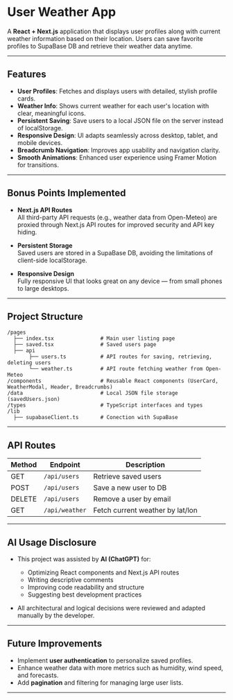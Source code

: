 # User Weather App

A **React + Next.js** application that displays user profiles along with current weather information based on their location. Users can save favorite profiles to SupaBase DB and retrieve their weather data anytime.

---

## Features

- **User Profiles**: Fetches and displays users with detailed, stylish profile cards.
- **Weather Info**: Shows current weather for each user's location with clear, meaningful icons.
- **Persistent Saving**: Save users to a local JSON file on the server instead of localStorage.
- **Responsive Design**: UI adapts seamlessly across desktop, tablet, and mobile devices.
- **Breadcrumb Navigation**: Improves app usability and navigation clarity.
- **Smooth Animations**: Enhanced user experience using Framer Motion for transitions.

---

## Bonus Points Implemented

- **Next.js API Routes**  
  All third-party API requests (e.g., weather data from Open-Meteo) are proxied through Next.js API routes for improved security and API key hiding.

- **Persistent Storage**  
  Saved users are stored in a SupaBase DB, avoiding the limitations of client-side localStorage.

- **Responsive Design**  
  Fully responsive UI that looks great on any device — from small phones to large desktops.

---

## Project Structure

```
/pages
  ├── index.tsx               # Main user listing page
  ├── saved.tsx               # Saved users page
  ├── api
       ├── users.ts           # API routes for saving, retrieving, deleting users
       └── weather.ts         # API route fetching weather from Open-Meteo
/components                   # Reusable React components (UserCard, WeatherModal, Header, Breadcrumbs)
/data                         # Local JSON file storage (savedUsers.json)
/types                        # TypeScript interfaces and types
/lib
  ├── supabaseClient.ts       # Conection with SupaBase
```

---

## API Routes

| Method | Endpoint      | Description                            |
|--------|---------------|----------------------------------------|
| GET    | `/api/users`  | Retrieve saved users                   |
| POST   | `/api/users`  | Save a new user to DB |
| DELETE | `/api/users`  | Remove a user by email                 |
| GET    | `/api/weather`| Fetch current weather by lat/lon       |

---

## AI Usage Disclosure

- This project was assisted by **AI (ChatGPT)** for:
  - Optimizing React components and Next.js API routes
  - Writing descriptive comments
  - Improving code readability and structure
  - Suggesting best development practices

- All architectural and logical decisions were reviewed and adapted manually by the developer.

---

## Future Improvements

- Implement **user authentication** to personalize saved profiles.
- Enhance weather data with more metrics such as humidity, wind speed, and forecasts.
- Add **pagination** and filtering for managing large user lists.

---
